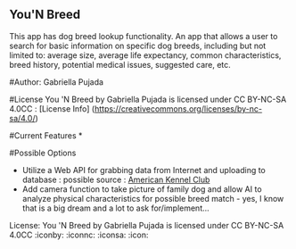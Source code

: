 ## You'N Breed

This app has dog breed lookup functionality.
An app that allows a user to search for basic information on specific dog breeds, including but not limited to: 
average size, average life expectancy, common characteristics, breed history, potential medical issues, suggested care, etc.

#Author: Gabriella Pujada

#License
You 'N Breed by Gabriella Pujada is licensed under CC BY-NC-SA 4.0CC : [License Info] (https://creativecommons.org/licenses/by-nc-sa/4.0/)

#Current Features
*

#Possible Options
* Utilize a Web API for grabbing data from Internet and uploading to database : possible source : [American Kennel Club](https://akc.org)
* Add camera function to take picture of family dog and allow AI to analyze physical characteristics for possible breed match - yes, I know that is a big dream and a lot to ask for/implement...

License: You 'N Breed by Gabriella Pujada is licensed under CC BY-NC-SA 4.0CC :iconby: :iconnc: :iconsa: :icon:
